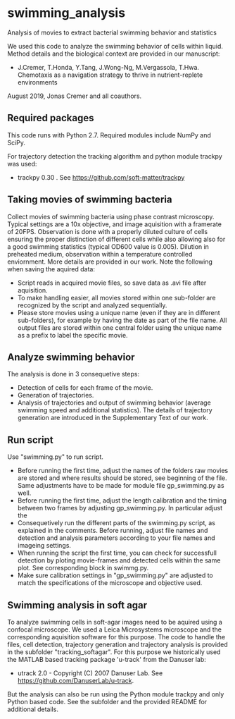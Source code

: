 # swimming_analysis
Analysis of movies to extract bacterial swimming behavior and statistics

We used this code to analyze the swimming behavior of cells within liquid. Method details and the biological context are provided in our  manuscript:
- J.Cremer, T.Honda, Y.Tang, J.Wong-Ng, M.Vergassola, T.Hwa. Chemotaxis as a navigation strategy to thrive in nutrient-replete environments

August 2019, Jonas Cremer and all coauthors.

## Required packages
This code runs with Python 2.7. Required modules include NumPy and SciPy.

For trajectory detection the tracking algorithm and python module trackpy was used:
- trackpy 0.30 .  See https://github.com/soft-matter/trackpy

## Taking movies of swimming bacteria
Collect movies of swimming bacteria using phase contrast microscopy. Typical settings are a 10x objective, and image aquisition with a framerate of 20FPS. Observation is done with a properly diluted culture of cells ensuring the proper distinction of different cells while also allowing also for a good swimming statistics (typical OD600 value is 0.005). Dilution in preheated medium, observation within a temperature controlled enviornment. More details are provided in our work. Note the following when saving the aquired data:
- Script reads in acquired movie files, so save data as .avi file after aquisition.
- To make handling easier, all movies stored within one sub-folder are recognized by the script and analyzed sequentially. 
- Please store movies using a unique name (even if they are in different sub-folders), for example by having the date as part of the file name. All output files are stored within one central folder using the unique name as a prefix to label the specific movie.

## Analyze swimming behavior
The analysis is done in 3 consequetive steps:
- Detection of cells for each frame of the movie.
- Generation of trajectories. 
- Analysis of trajectories and output of swimming behavior (average swimming speed and additional statistics).
The details of trajectory generation are introduced in the Supplementary Text of our work. 

## Run script
Use "swimming.py" to run script. 

- Before running the first time, adjust the names of the folders raw movies are stored and where results should be stored, see beginning of the file. Same adjustments have to be made for module file gp_swimming.py as well. 
- Before running the first time, adjust the length calibration and the timing between two frames by adjusting gp_swimming.py. In particular adjust the 
- Consequetively run the different parts of the swimming.py script, as explained in the comments. Before running, adjust file names and detection and analysis parameters according to your file names and imageing settings.
- When running the script the first time, you can check for successfull detection by ploting movie-frames and detected cells within the same plot. See corresponding block in swimmg.py. 
- Make sure calibration settings in "gp_swimming.py" are adjusted to match the specifications of the microscope and objective used.

## Swimming analysis in soft agar
To analyze swimming cells in soft-agar images need to be aquired using a confocal microscope. We used a Leica Microsystems microscope and the corresponding aquisition software for this purpose. The code to handle the files, cell detection, trajectory generation and trajectory analysis is provided in the subfolder "tracking_softagar". For this purpose we historically used the MATLAB based tracking package 'u-track' from the Danuser lab: 
- utrack 2.0 - Copyright (C) 2007 Danuser Lab. See https://github.com/DanuserLab/u-track.

But the analysis can also be run using the Python module trackpy and only Python based code. See the subfolder and the provided README for additional details.


